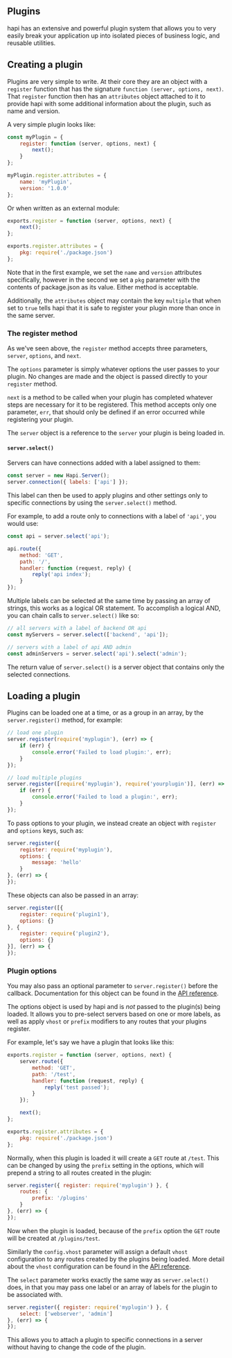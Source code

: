 ## Plugins

hapi has an extensive and powerful plugin system that allows you to very easily break your application up into isolated pieces of business logic, and reusable utilities.

## Creating a plugin

Plugins are very simple to write. At their core they are an object with a `register` function that has the signature `function (server, options, next)`. That `register` function then has an `attributes` object attached to it to provide hapi with some additional information about the plugin, such as name and version.

A very simple plugin looks like:

```javascript
const myPlugin = {
    register: function (server, options, next) {
        next();
    }
};

myPlugin.register.attributes = {
    name: 'myPlugin',
    version: '1.0.0'
};
```

Or when written as an external module:

```javascript
exports.register = function (server, options, next) {
    next();
};

exports.register.attributes = {
    pkg: require('./package.json')
};
```

Note that in the first example, we set the `name` and `version` attributes specifically, however in the second we set a `pkg` parameter with the contents of package.json as its value. Either method is acceptable.

Additionally, the `attributes` object may contain the key `multiple` that when set to `true` tells hapi that it is safe to register your plugin more than once in the same server.

### The register method

As we've seen above, the `register` method accepts three parameters, `server`, `options`, and `next`.

The `options` parameter is simply whatever options the user passes to your plugin. No changes are made and the object is passed directly to your `register` method.

`next` is a method to be called when your plugin has completed whatever steps are necessary for it to be registered. This method accepts only one parameter, `err`, that should only be defined if an error occurred while registering your plugin.

The `server` object is a reference to the `server` your plugin is being loaded in.

#### `server.select()`

Servers can have connections added with a label assigned to them:

```javascript
const server = new Hapi.Server();
server.connection({ labels: ['api'] });
```

This label can then be used to apply plugins and other settings only to specific connections by using the `server.select()` method.

For example, to add a route only to connections with a label of `'api'`, you would use:

```javascript
const api = server.select('api');

api.route({
    method: 'GET',
    path: '/',
    handler: function (request, reply) {
        reply('api index');
    }
});
```

Multiple labels can be selected at the same time by passing an array of strings, this works as a logical OR statement. To accomplish a logical AND, you can chain calls to `server.select()` like so:

```javascript
// all servers with a label of backend OR api
const myServers = server.select(['backend', 'api']);

// servers with a label of api AND admin
const adminServers = server.select('api').select('admin');
```

The return value of `server.select()` is a server object that contains only the selected connections.

## Loading a plugin

Plugins can be loaded one at a time, or as a group in an array, by the `server.register()` method, for example:

```javascript
// load one plugin
server.register(require('myplugin'), (err) => {
    if (err) {
        console.error('Failed to load plugin:', err);
    }
});

// load multiple plugins
server.register([require('myplugin'), require('yourplugin')], (err) => {
    if (err) {
        console.error('Failed to load a plugin:', err);
    }
});
```

To pass options to your plugin, we instead create an object with `register` and `options` keys, such as:

```javascript
server.register({
    register: require('myplugin'),
    options: {
        message: 'hello'
    }
}, (err) => {
});
```

These objects can also be passed in an array:

```javascript
server.register([{
    register: require('plugin1'),
    options: {}
}, {
    register: require('plugin2'),
    options: {}
}], (err) => {
});
```

### Plugin options

You may also pass an optional parameter to `server.register()` before the callback. Documentation for this object can be found in the [API reference](/api#serverregisterplugins-options-callback).

The options object is used by hapi and is *not* passed to the plugin(s) being loaded. It allows you to pre-select servers based on one or more labels, as well as apply `vhost` or `prefix` modifiers to any routes that your plugins register.

For example, let's say we have a plugin that looks like this:

```javascript
exports.register = function (server, options, next) {
    server.route({
        method: 'GET',
        path: '/test',
        handler: function (request, reply) {
            reply('test passed');
        }
    });

    next();
};

exports.register.attributes = {
    pkg: require('./package.json')
};
```

Normally, when this plugin is loaded it will create a `GET` route at `/test`. This can be changed by using the `prefix` setting in the options, which will prepend a string to all routes created in the plugin:

```javascript
server.register({ register: require('myplugin') }, {
    routes: {
        prefix: '/plugins'
    }
}, (err) => {
});
```

Now when the plugin is loaded, because of the `prefix` option the `GET` route will be created at `/plugins/test`.

Similarly the `config.vhost` parameter will assign a default `vhost` configuration to any routes created by the plugins being loaded. More detail about the `vhost` configuration can be found in the [API reference](/api#route-options).

The `select` parameter works exactly the same way as `server.select()` does, in that you may pass one label or an array of labels for the plugin to be associated with.

```javascript
server.register({ register: require('myplugin') }, {
    select: ['webserver', 'admin']
}, (err) => {
});
```

This allows you to attach a plugin to specific connections in a server without having to change the code of the plugin.
